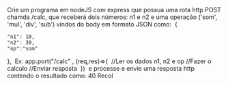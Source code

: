 Crie um programa em nodeJS com express que possua uma rota http POST chamda /calc, que 
receberá dois números: n1 e n2 e uma operação ('som', 'mul', 'div', 'sub')  vindos do body em 
formato JSON como:
​
{
	
	"n1": 10,
	"n2": 30,
	"op":"som"
}, 
​
Ex: 
app.port("/calc" , (req,res)=>{
​
  //Ler os dados n1, n2 e op
  //Fazer o calculo
  //Enviar resposta
​
}) 
​
e processe e envie uma resposta  http contendo o resultado como: 40
Recol